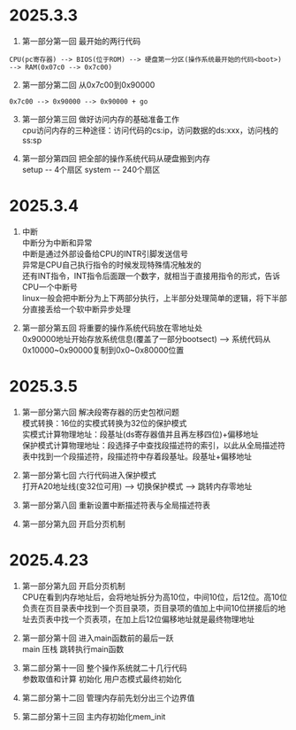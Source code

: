 # 2025.3.3
1. 第一部分第一回 最开始的两行代码
```
CPU(pc寄存器) --> BIOS(位于ROM) --> 硬盘第一分区(操作系统最开始的代码<boot>) --> RAM(0x07c0 --> 0x7c00)
```

2. 第一部分第二回 从0x7c00到0x90000
```
0x7c00 --> 0x90000 --> 0x90000 + go
```

3. 第一部分第三回 做好访问内存的基础准备工作   
cpu访问内存的三种途径：访问代码的cs:ip，访问数据的ds:xxx，访问栈的ss:sp

4. 第一部分第四回 把全部的操作系统代码从硬盘搬到内存   
setup -- 4个扇区   system -- 240个扇区

# 2025.3.4
1. 中断   
中断分为中断和异常   
中断是通过外部设备给CPU的INTR引脚发送信号   
异常是CPU自己执行指令的时候发现特殊情况触发的   
还有INT指令，INT指令后面跟一个数字，就相当于直接用指令的形式，告诉CPU一个中断号   
linux一般会把中断分为上下两部分执行，上半部分处理简单的逻辑，将下半部分直接丢给一个软中断异步处理   

2. 第一部分第五回 将重要的操作系统代码放在零地址处   
0x90000地址开始存放系统信息(覆盖了一部分bootsect) --> 系统代码从0x10000~0x90000复制到0x0~0x80000位置   

# 2025.3.5
1. 第一部分第六回 解决段寄存器的历史包袱问题   
模式转换：16位的实模式转换为32位的保护模式   
实模式计算物理地址：段基址(ds寄存器值并且再左移四位)+偏移地址   
保护模式计算物理地址：段选择子中查找段描述符的索引，以此从全局描述符表中找到一个段描述符，段描述符中存着段基址。段基址+偏移地址   

2. 第一部分第七回 六行代码进入保护模式   
打开A20地址线(变32位可用) --> 切换保护模式 --> 跳转内存零地址   

3. 第一部分第八回 重新设置中断描述符表与全局描述符表   

4. 第一部分第九回 开启分页机制   

# 2025.4.23
1. 第一部分第九回 开启分页机制   
CPU在看到内存地址后，会将地址拆分为高10位，中间10位，后12位。高10位负责在页目录表中找到一个页目录项，页目录项的值加上中间10位拼接后的地址去页表中找一个页表项，在加上后12位偏移地址就是最终物理地址   

2. 第一部分第十回 进入main函数前的最后一跃   
main 压栈 跳转执行main函数   

3. 第二部分第十一回 整个操作系统就二十几行代码   
参数取值和计算 初始化 用户态模式最终初始化   

4. 第二部分第十二回 管理内存前先划分出三个边界值   

5. 第二部分第十三回 主内存初始化mem_init   
